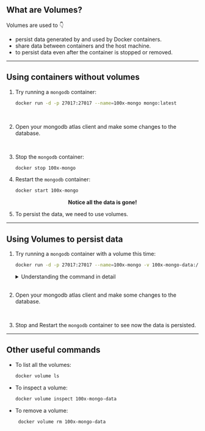 ## What are Volumes?

Volumes are used to 👇

- persist data generated by and used by Docker containers.
- share data between containers and the host machine.
- to persist data even after the container is stopped or removed.

---

## Using containers without volumes

1. Try running a `mongodb` container:

   ```bash
   docker run -d -p 27017:27017 --name=100x-mongo mongo:latest
   ```

   <br>

2. Open your mongodb atlas client and make some changes to the database.

   <br>

3. Stop the `mongodb` container:

   ```bash
   docker stop 100x-mongo
   ```

4. Restart the `mongodb` container:

   ```bash
   docker start 100x-mongo
   ```

**<p align="center">Notice all the data is gone!</p>**

5. To persist the data, we need to use volumes.

---

## Using Volumes to persist data

1. Try running a `mongodb` container with a volume this time:

   ```bash
   docker run -d -p 27017:27017 --name=100x-mongo -v 100x-mongo-data:/data/db mongo:latest
   ```

   <details>
   <summary>Understanding the command in detail</summary>

   - `-v`: This flag is used to create a volume. It takes the name of the volume as an argument.
   - `100x-mongo-data`: This is the name of the volume.
   - `:/data/db`: This is the path inside the container where the volume will be mounted.
   </details>

   <br>

2. Open your mongodb atlas client and make some changes to the database.

   <br>

3. Stop and Restart the `mongodb` container to see now the data is persisted.

---

## Other useful commands

- To list all the volumes:

  ```bash
  docker volume ls
  ```

- To inspect a volume:

  ```bash
  docker volume inspect 100x-mongo-data
  ```

- To remove a volume:

  ```bash
   docker volume rm 100x-mongo-data
  ```
